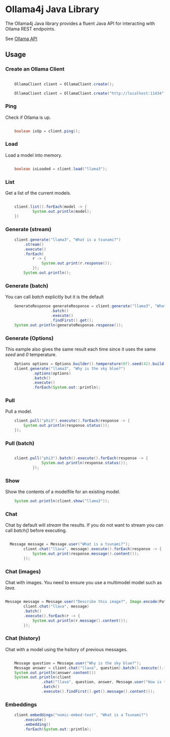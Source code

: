 # Ollama4j Java Library

The Ollama4j Java library provides a fluent Java API for interacting with Ollama REST endpoints.

See [Ollama API](https://github.com/ollama/ollama/blob/main/docs/api.md)

## Usage

### Create an Ollama Client

```java

    OllamaClient client = OllamaClient.create();

```

```java
    OllamaClient client = OllamaClient.create("http://localhost:11434");

```

### Ping

Check if Ollama is up.

```java

    boolean isUp = client.ping();

```

### Load

Load a model into memory.

```java

    boolean isLoaded = client.load("llama3");

```

### List

Get a list of the current models.

```java

    client.list().forEach(model -> {
            System.out.println(model);
    })

```

### Generate (stream)

```java
    client.generate("llama3", "What is a tsunami?")
        .stream()
        .execute()
        .forEach(
            r -> {
                System.out.print(r.response());
            });
        System.out.println();
```

### Generate (batch)

You can call _batch_ explicitly but it is the default

```java
    GenerateResponse generateResponse = client.generate("llama3", "What is a tsunami?")
                    .batch()
                    .execute()
                    .findFirst().get();
    System.out.println(generateResponse.response());
```

### Generate (Options)

This eample also gives the same result each time since it uses the same _seed_ and _0_ temperature.

```java
    Options options = Options.builder().temperature(0f).seed(42).build();
    client.generate("llama3", "Why is the sky blue?")
            .options(options)
            .batch()
            .execute()
            .forEach(System.out::println);
```

### Pull

Pull a model.

```java
    client.pull("phi3").execute().forEach(response -> {
        System.out.println(response.status());
    });
```

### Pull (batch)

```java

    client.pull("phi3").batch().execute().forEach(response -> {
                System.out.println(response.status());
            });
```

### Show

Show the contents of a modelfile for an existing model.

```java
    System.out.println(client.show("llama3"));
```

### Chat

Chat by default will _stream_ the results. If you do not want to stream you can call _batch()_ before executing.

```java

  Message message = Message.user("What is a tsunami?");
        client.chat("llava", message).execute().forEach(response -> {
            System.out.print(response.message().content());
        });
```

### Chat (images)

Chat with images. You need to ensure you use a multimodel model such as _lava_.

```java

Message message = Message.user("Describe this image?", Image.encode(Path.of("image.jpg")));
        client.chat("llava", message)
        .batch()
        .execute().forEach(r -> {
            System.out.println(r.message().content());
        });
```

### Chat (history)

Chat with a model using the hsitory of previous messages.

```java

    Message question = Message.user("Why is the sky blue?");
    Message answer = client.chat("llava", question).batch().execute().findFirst().get().message();
    System.out.println(answer.content())
    System.out.println(client
                .chat("llava", question, answer, Message.user("How is that different than mie scattering?"))
                .batch()
                .execute().findFirst().get().message().content());
```

### Embeddings

```java
    client.embeddings("nomic-embed-text", "What is a Tsunami?")
        .execute()
        .embedding()
        .forEach(System.out::println);
```
